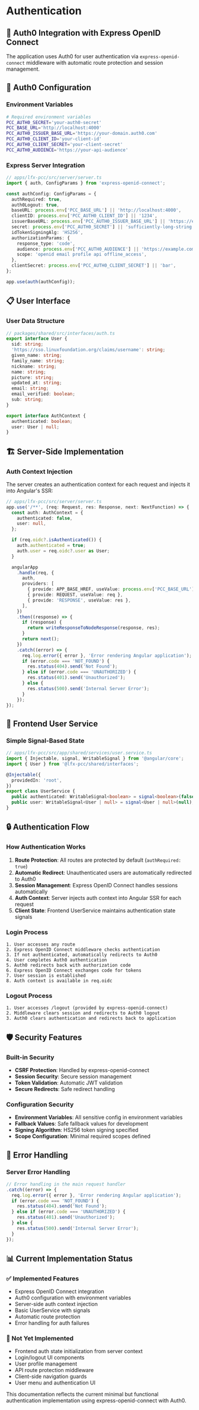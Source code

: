 # Authentication

## 🔐 Auth0 Integration with Express OpenID Connect

The application uses Auth0 for user authentication via `express-openid-connect` middleware with automatic route protection and session management.

## 🔧 Auth0 Configuration

### Environment Variables

```bash
# Required environment variables
PCC_AUTH0_SECRET='your-auth0-secret'
PCC_BASE_URL='http://localhost:4000'
PCC_AUTH0_ISSUER_BASE_URL='https://your-domain.auth0.com'
PCC_AUTH0_CLIENT_ID='your-client-id'
PCC_AUTH0_CLIENT_SECRET='your-client-secret'
PCC_AUTH0_AUDIENCE='https://your-api-audience'
```

### Express Server Integration

```typescript
// apps/lfx-pcc/src/server/server.ts
import { auth, ConfigParams } from 'express-openid-connect';

const authConfig: ConfigParams = {
  authRequired: true,
  auth0Logout: true,
  baseURL: process.env['PCC_BASE_URL'] || 'http://localhost:4000',
  clientID: process.env['PCC_AUTH0_CLIENT_ID'] || '1234',
  issuerBaseURL: process.env['PCC_AUTH0_ISSUER_BASE_URL'] || 'https://example.com',
  secret: process.env['PCC_AUTH0_SECRET'] || 'sufficiently-long-string',
  idTokenSigningAlg: 'HS256',
  authorizationParams: {
    response_type: 'code',
    audience: process.env['PCC_AUTH0_AUDIENCE'] || 'https://example.com',
    scope: 'openid email profile api offline_access',
  },
  clientSecret: process.env['PCC_AUTH0_CLIENT_SECRET'] || 'bar',
};

app.use(auth(authConfig));
```

## 📋 User Interface

### User Data Structure

```typescript
// packages/shared/src/interfaces/auth.ts
export interface User {
  sid: string;
  'https://sso.linuxfoundation.org/claims/username': string;
  given_name: string;
  family_name: string;
  nickname: string;
  name: string;
  picture: string;
  updated_at: string;
  email: string;
  email_verified: boolean;
  sub: string;
}

export interface AuthContext {
  authenticated: boolean;
  user: User | null;
}
```

## 🏗 Server-Side Implementation

### Auth Context Injection

The server creates an authentication context for each request and injects it into Angular's SSR:

```typescript
// apps/lfx-pcc/src/server/server.ts
app.use('/**', (req: Request, res: Response, next: NextFunction) => {
  const auth: AuthContext = {
    authenticated: false,
    user: null,
  };

  if (req.oidc?.isAuthenticated()) {
    auth.authenticated = true;
    auth.user = req.oidc?.user as User;
  }

  angularApp
    .handle(req, {
      auth,
      providers: [
        { provide: APP_BASE_HREF, useValue: process.env['PCC_BASE_URL'] },
        { provide: REQUEST, useValue: req },
        { provide: 'RESPONSE', useValue: res },
      ],
    })
    .then((response) => {
      if (response) {
        return writeResponseToNodeResponse(response, res);
      }
      return next();
    })
    .catch((error) => {
      req.log.error({ error }, 'Error rendering Angular application');
      if (error.code === 'NOT_FOUND') {
        res.status(404).send('Not Found');
      } else if (error.code === 'UNAUTHORIZED') {
        res.status(401).send('Unauthorized');
      } else {
        res.status(500).send('Internal Server Error');
      }
    });
});
```

## 🎯 Frontend User Service

### Simple Signal-Based State

```typescript
// apps/lfx-pcc/src/app/shared/services/user.service.ts
import { Injectable, signal, WritableSignal } from '@angular/core';
import { User } from '@lfx-pcc/shared/interfaces';

@Injectable({
  providedIn: 'root',
})
export class UserService {
  public authenticated: WritableSignal<boolean> = signal<boolean>(false);
  public user: WritableSignal<User | null> = signal<User | null>(null);
}
```

## 🔒 Authentication Flow

### How Authentication Works

1. **Route Protection**: All routes are protected by default (`authRequired: true`)
2. **Automatic Redirect**: Unauthenticated users are automatically redirected to Auth0
3. **Session Management**: Express OpenID Connect handles sessions automatically
4. **Auth Context**: Server injects auth context into Angular SSR for each request
5. **Client State**: Frontend UserService maintains authentication state signals

### Login Process

```text
1. User accesses any route
2. Express OpenID Connect middleware checks authentication
3. If not authenticated, automatically redirects to Auth0
4. User completes Auth0 authentication
5. Auth0 redirects back with authorization code
6. Express OpenID Connect exchanges code for tokens
7. User session is established
8. Auth context is available in req.oidc
```

### Logout Process

```text
1. User accesses /logout (provided by express-openid-connect)
2. Middleware clears session and redirects to Auth0 logout
3. Auth0 clears authentication and redirects back to application
```

## 🛡 Security Features

### Built-in Security

- **CSRF Protection**: Handled by express-openid-connect
- **Session Security**: Secure session management
- **Token Validation**: Automatic JWT validation
- **Secure Redirects**: Safe redirect handling

### Configuration Security

- **Environment Variables**: All sensitive config in environment variables
- **Fallback Values**: Safe fallback values for development
- **Signing Algorithm**: HS256 token signing specified
- **Scope Configuration**: Minimal required scopes defined

## 🔄 Error Handling

### Server Error Handling

```typescript
// Error handling in the main request handler
.catch((error) => {
  req.log.error({ error }, 'Error rendering Angular application');
  if (error.code === 'NOT_FOUND') {
    res.status(404).send('Not Found');
  } else if (error.code === 'UNAUTHORIZED') {
    res.status(401).send('Unauthorized');
  } else {
    res.status(500).send('Internal Server Error');
  }
});
```

## 📊 Current Implementation Status

### ✅ Implemented Features

- Express OpenID Connect integration
- Auth0 configuration with environment variables
- Server-side auth context injection
- Basic UserService with signals
- Automatic route protection
- Error handling for auth failures

### 🔲 Not Yet Implemented

- Frontend auth state initialization from server context
- Login/logout UI components
- User profile management
- API route protection middleware
- Client-side navigation guards
- User menu and authentication UI

This documentation reflects the current minimal but functional authentication implementation using express-openid-connect with Auth0.
